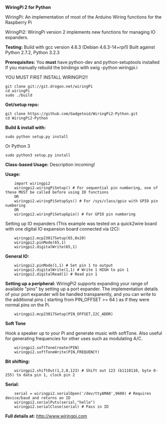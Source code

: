 **WiringPi 2 for Python**

WiringPi: An implementation of most of the Arduino Wiring
	functions for the Raspberry Pi

WiringPi2: WiringPi version 2 implements new functions for managing IO expanders.

**Testing:**
Build with gcc version 4.6.3 (Debian 4.6.3-14+rpi1)
Built against Python 2.7.2, Python 3.2.3

**Prerequisites:**
You **must** have python-dev and python-setuptools installed
If you manually rebuild the bindings with swig -python wiringpi.i

YOU MUST FIRST INSTALL WIRINGPI2!!

```
git clone git://git.drogon.net/wiringPi
cd wiringPi
sudo ./build
```

**Get/setup repo:**
```
git clone https://github.com/Gadgetoid/WiringPi2-Python.git
cd WiringPi2-Python
```

**Build & install with:**
```
sudo python setup.py install
```

Or Python 3
```
sudo python3 setup.py install
```

**Class-based Usage:**
Description incoming!

**Usage:**
```
	import wiringpi2
	wiringpi2.wiringPiSetup() # For sequential pin numbering, one of these MUST be called before using IO functions
	OR
	wiringpi2.wiringPiSetupSys() # For /sys/class/gpio with GPIO pin numbering
	OR
	wiringpi2.wiringPiSetupGpio() # For GPIO pin numbering
```

Setting up IO expanders (This example was tested on a quick2wire board with one digital IO expansion board connected via I2C):

```
	wiringpi2.mcp23017Setup(65,0x20)
	wiringpi2.pinMode(65,1)
	wiringpi2.digitalWrite(65,1)
```

**General IO:**

```
	wiringpi2.pinMode(1,1) # Set pin 1 to output
	wiringpi2.digitalWrite(1,1) # Write 1 HIGH to pin 1
	wiringpi2.digitalRead(1) # Read pin 1
```

**Setting up a peripheral:**
WiringPi2 supports expanding your range of available "pins" by setting up a port expander. The implementation details of
your port expander will be handled transparently, and you can write to the additional pins ( starting from PIN_OFFSET >= 64 )
as if they were normal pins on the Pi.

```
	wiringpi2.mcp23017Setup(PIN_OFFSET,I2C_ADDR)
```

**Soft Tone**

Hook a speaker up to your Pi and generate music with softTone. Also useful for generating frequencies for other uses such as modulating A/C.

```
	wiringpi2.softToneCreate(PIN)
	wiringpi2.softToneWrite(PIN,FREQUENCY)
```

**Bit shifting:**

```
	wiringpi2.shiftOut(1,2,0,123) # Shift out 123 (b1110110, byte 0-255) to data pin 1, clock pin 2
```

**Serial:**

```
	serial = wiringpi2.serialOpen('/dev/ttyAMA0',9600) # Requires device/baud and returns an ID
	wiringpi2.serialPuts(serial,"hello")
	wiringpi2.serialClose(serial) # Pass in ID
```

**Full details at:**
http://www.wiringpi.com
